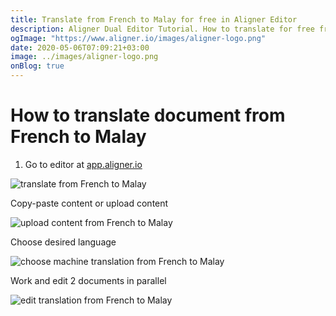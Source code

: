 ```yaml
---
title: Translate from French to Malay for free in Aligner Editor
description: Aligner Dual Editor Tutorial. How to translate for free from French to Malay. Aligner is multilingual document management platform. 
ogImage: "https://www.aligner.io/images/aligner-logo.png"
date: 2020-05-06T07:09:21+03:00
image: ../images/aligner-logo.png
onBlog: true
---
```


# How to translate document from French to Malay

1. Go to editor at [app.aligner.io](https://app.aligner.io "Aligner App web page")

![translate from French to Malay](../aligner-blank-editor.png "translate from French to Malay")

Copy-paste content or upload content

![upload content from French to Malay](../aligner-uploaded-document.png "upload content from French to Malay")

Choose desired language

![choose machine translation from French to Malay](../aligner-language-dropdown.png "choose machine translation from French to Malay")

Work and edit 2 documents in parallel

![edit translation from French to Malay](../aligner-double-sitded-editor.png "edit translation from French to Malay")


